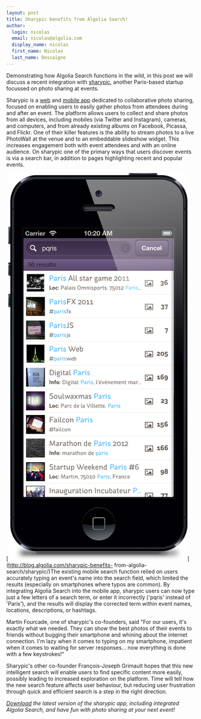 ```yaml
---
layout: post
title: Sharypic benefits from Algolia Search!
author:
  login: nicolas
  email: nicolas@algolia.com
  display_name: nicolas
  first_name: Nicolas
  last_name: Dessaigne
---
```


Demonstrating how Algolia Search functions in the wild, in this post we will
discuss a recent integration with [sharypic][1], another
Paris-based startup focussed on photo sharing at events.

Sharypic is a [web][2] and [mobile
app][3] dedicated to collaborative photo sharing, focused on
enabling users to easily gather photos from attendees during and after an
event. The platform allows users to collect and share photos from all devices,
including mobiles (via Twitter and Instagram), cameras, and computers, and
from already existing albums on Facebook, Picassa, and Flickr. One of their
killer features is the ability to stream photos to a live PhotoWall at the
venue and to an embeddable slideshow widget. This increases engagement both
with event attendees and with an online audience. On sharypic one of the
primary ways that users discover events is via a search bar, in addition to
pages highlighting recent and popular events.

  
[![Sharypic][4]](http://blog.algolia.com/sharypic-benefits-
from-algolia-search/sharypic/)The existing mobile search function relied on
users accurately typing an event's name into the search field, which limited
the results (especially on smartphones where typos are common). By integrating
Algolia Search into the mobile app, sharypic users can now type just a few
letters of a search term, or enter it incorrectly ('pqris' instead of
'Paris'), and the results will display the corrected term within event names,
locations, descriptions, or hashtags.

Martin Fourcade, one of sharypic's co-founders, said "For our users, it's
exactly what we needed. They can show the best photos of their events to
friends without bugging their smartphone and whining about the internet
connection. I'm lazy when it comes to typing on my smartphone, impatient when
it comes to waiting for server responses... now everything is done with a few
keystrokes!"

Sharypic's other co-founder François-Joseph Grimault hopes that this new
intelligent search will enable users to find specific content more easily,
possibly leading to increased exploration on the platform. Time will tell how
the new search feature affects user behaviour, but reducing user frustration
through quick and efficient search is a step in the right direction.

_[Download][5] the latest version of the sharypic app, including
integrated Algolia Search, and have fun with photo sharing at your next
event!_


[1]: http://sharypic.com
[2]: http://www.sharypic.com/
[3]: https://itunes.apple.com/us/app/sharypic-event-photo-sharing/id490922939?mt=8
[4]: /assets/Sharypic.png
[5]: https://itunes.apple.com/us/app/sharypic-event-photo-sharing/id490922939?mt=8
